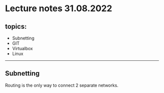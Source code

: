 # Lecture notes 31.08.2022
## topics:
- Subnetting
- GIT
- Virtualbox
- Linux

---

## Subnetting
Routing is the only way to connect 2 separate networks.  


